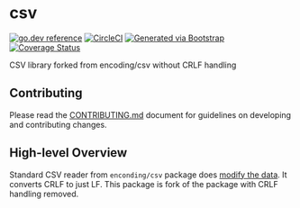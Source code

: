 # csv
[![go.dev reference](https://img.shields.io/badge/go.dev-reference-007d9c?logo=go&logoColor=white)](https://engdocs.outreach.cloud/github.com/getoutreach/csv)
[![CircleCI](https://circleci.com/gh/getoutreach/csv.svg?style=shield&circle-token=f28170e343fd8526a5d3e6cd427ebc93bbeb2803)](https://circleci.com/gh/getoutreach/csv)
[![Generated via Bootstrap](https://img.shields.io/badge/Outreach-Bootstrap-%235951ff)](https://github.com/getoutreach/bootstrap)
[![Coverage Status](https://coveralls.io/repos/github/getoutreach/csv/badge.svg?branch=main)](https://coveralls.io/github//getoutreach/csv?branch=main)

CSV library forked from encoding/csv without CRLF handling

## Contributing

Please read the [CONTRIBUTING.md](CONTRIBUTING.md) document for guidelines on developing and contributing changes.

## High-level Overview

<!--- Block(overview) -->

Standard CSV reader from `enconding/csv` package does [modify the data](https://github.com/golang/go/issues/22746).
It converts CRLF to just LF.
This package is fork of the package with CRLF handling removed.

<!--- EndBlock(overview) -->
